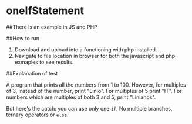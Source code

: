 # oneIfStatement
##There is an example in JS and PHP

##How to run 

1. Download and upload into a functioning with php installed.
2. Navigate to file location in browser for both the javascript and php exmaples to see results.

##Explanation of test

A program that prints all the numbers from 1 to 100. However, for
multiples of 3, instead of the number, print "Linio". For multiples of 5 print
"IT". For numbers which are multiples of both 3 and 5, print "Linianos".

But here's the catch: you can use only one `if`. No multiple branches, ternary
operators or `else`.



